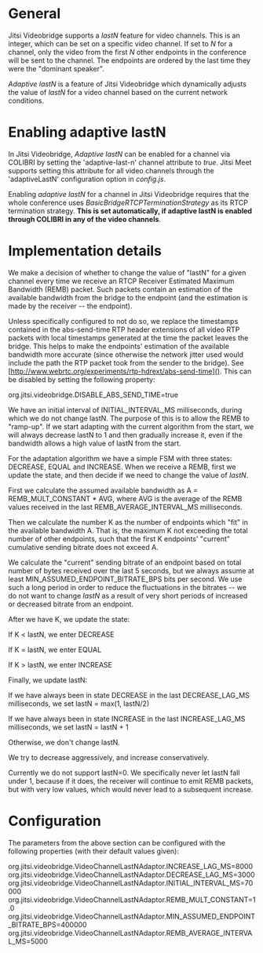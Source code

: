 # General
Jitsi Videobridge supports a *lastN* feature for video channels. This is an
integer, which can be set on a specific video channel. If set to *N* for a
channel, only the video from the first *N* other endpoints in the conference
will be sent to the channel. The endpoints are ordered by the last time they 
were the "dominant speaker".

*Adaptive lastN* is a feature of Jitsi Videobridge which dynamically adjusts
the value of *lastN* for a video channel based on the current network
conditions.

# Enabling adaptive lastN
In Jitsi Videobridge, *Adaptive lastN* can be enabled for a channel via COLIBRI
by setting the 'adaptive-last-n' channel attribute to *true*. Jitsi Meet supports
setting this attribute for all video channels through the 'adaptiveLastN'
configuration option in *config.js*.

Enabling *adaptive lastN* for a channel in Jitsi Videobridge requires that
the whole conference uses *BasicBridgeRTCPTerminationStrategy* as its RTCP
termination strategy. **This is set automatically, if adaptive lastN is enabled
through COLIBRI in any of the video channels**.

# Implementation details
We make a decision of whether to change the value of "lastN" for a given channel 
every time we receive an RTCP Receiver Estimated Maximum Bandwidth (REMB) packet.
Such packets contain an estimation of the available bandwidth from the
bridge to the endpoint (and the estimation is made by the receiver -- the endpoint).

Unless specifically configured to not do so, we replace the
timestamps contained in the abs-send-time RTP header extensions of all video RTP
packets with local timestamps generated at the time the packet leaves the bridge.
This helps to make the endpoints' <!--'--> estimation of the available bandwidth more
accurate (since otherwise the network jitter used would include the path the
RTP packet took from the sender to the bridge). See
[http://www.webrtc.org/experiments/rtp-hdrext/abs-send-time](). This can be
disabled by setting the following property:

org.jitsi.videobridge.DISABLE\_ABS\_SEND\_TIME=true

We have an initial interval of INITIAL\_INTERVAL\_MS milliseconds, during which we do not
change lastN. The purpose of this is to allow the REMB to "ramp-up". If we start adapting
with the current algorithm from the start, we will always decrease lastN to 1
and then gradually increase it, even if the bandwidth allows a high value of lastN from
the start.

For the adaptation algorithm we have a simple FSM with three states: DECREASE, EQUAL and
INCREASE. When we receive a REMB, first we update the state, and then decide if we need
to change the value of *lastN*.

First we calculate the assumed available bandwidth as A = REMB\_MULT\_CONSTANT * AVG,
where AVG is the average of the REMB values received in the last
REMB\_AVERAGE\_INTERVAL\_MS milliseconds.

Then we calculate the number K as the number of endpoints which "fit" in the
available bandwidth A. That is, the maximum K not exceeding the total number of
other endpoints, such that the first K endpoints' <!-- '--> "current"
cumulative sending bitrate does not exceed A.

We calculate the "current" sending bitrate of an endpoint based on total number of
bytes received over the last 5 seconds, but we always assume at least
MIN\_ASSUMED\_ENDPOINT\_BITRATE\_BPS bits per second. We use such a long period
in order to reduce the fluctuations in the bitrates -- we do not want to change
*lastN* as a result of very short periods of increased or decreased bitrate
from an endpoint.



After we have K, we update the state:

If K < lastN, we enter DECREASE

If K = lastN, we enter EQUAL

If K > lastN, we enter INCREASE


Finally, we update lastN:

If we have always been in state DECREASE in the last DECREASE\_LAG\_MS milliseconds, we set
lastN = max(1, lastN/2)

If we have always been in state INCREASE in the last INCREASE\_LAG\_MS milliseconds, we set
lastN = lastN + 1

Otherwise, we don't <!--'--> change lastN.

We try to decrease aggressively, and increase conservatively.


Currently we do not support lastN=0. We specifically never let lastN fall under 1, because
if it does, the receiver will continue to emit REMB packets, but with very low values,
which would never lead to a subsequent increase.


# Configuration
The parameters from the above section can be configured with the following
properties (with their default values given):

org.jitsi.videobridge.VideoChannelLastNAdaptor.INCREASE\_LAG\_MS=8000
org.jitsi.videobridge.VideoChannelLastNAdaptor.DECREASE\_LAG\_MS=3000
org.jitsi.videobridge.VideoChannelLastNAdaptor.INITIAL\_INTERVAL\_MS=70000
org.jitsi.videobridge.VideoChannelLastNAdaptor.REMB\_MULT\_CONSTANT=1.0
org.jitsi.videobridge.VideoChannelLastNAdaptor.MIN\_ASSUMED\_ENDPOINT\_BITRATE\_BPS=400000
org.jitsi.videobridge.VideoChannelLastNAdaptor.REMB\_AVERAGE\_INTERVAL\_MS=5000
